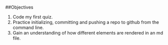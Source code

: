 ##Objectives

1. Code my first quiz.
2. Practice initializing, committing and pushing a repo to github from the command line.
3. Gain an understanding of how different elements are rendered in an md file. 

